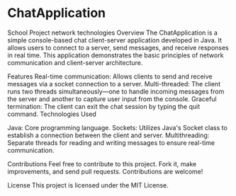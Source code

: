 # ChatApplication
School Project network technologies
Overview
The ChatApplication is a simple console-based chat client-server application developed in Java. It allows users to connect to a server, send messages, and receive responses in real time. This application demonstrates the basic principles of network communication and client-server architecture.

Features
Real-time communication: Allows clients to send and receive messages via a socket connection to a server.
Multi-threaded: The client runs two threads simultaneously—one to handle incoming messages from the server and another to capture user input from the console.
Graceful termination: The client can exit the chat session by typing the quit command.
Technologies Used

Java: Core programming language.
Sockets: Utilizes Java's Socket class to establish a connection between the client and server.
Multithreading: Separate threads for reading and writing messages to ensure real-time communication.

Contributions
Feel free to contribute to this project. Fork it, make improvements, and send pull requests. Contributions are welcome!

License
This project is licensed under the MIT License.

